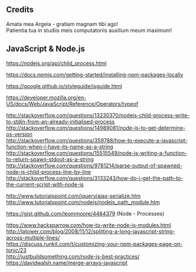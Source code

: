 Credits
--------------------------------------------------------------------------------
Amata mea Argeia - gratiam magnam tibi ago!  
Patientia tua in studiis meis computatoriis auxilium meum maximum!  

## JavaScript & Node.js
https://nodejs.org/api/child_process.html  

https://docs.npmjs.com/getting-started/installing-npm-packages-locally  

https://google.github.io/styleguide/jsguide.html  

https://developer.mozilla.org/en-US/docs/Web/JavaScript/Reference/Operators/typeof  

http://stackoverflow.com/questions/13230370/nodejs-child-process-write-to-stdin-from-an-already-initialised-process  
http://stackoverflow.com/questions/14989081/node-js-to-get-determine-os-version  
http://stackoverflow.com/questions/359788/how-to-execute-a-javascript-function-when-i-have-its-name-as-a-string  
http://stackoverflow.com/questions/15515549/node-js-writing-a-function-to-return-spawn-stdout-as-a-string  
http://stackoverflow.com/questions/9781214/parse-output-of-spawned-node-js-child-process-line-by-line  
http://stackoverflow.com/questions/3133243/how-do-i-get-the-path-to-the-current-script-with-node-js  

http://www.tutorialspoint.com/jquery/ajax-serialize.htm  
http://www.tutorialspoint.com/nodejs/nodejs_path_module.htm  

https://gist.github.com/leommoore/4484379 (Node - Processes)  

https://www.hacksparrow.com/how-to-write-node-js-modules.html  
http://latower.com/blog/2008/11/12/splitting-a-long-javascript-string-across-multiple-lines/  
https://discuss.runkit.com/t/customizing-your-npm-packages-page-on-tonic/23  
http://justbuildsomething.com/node-js-best-practices/  
https://davidwalsh.name/merge-arrays-javascript  
